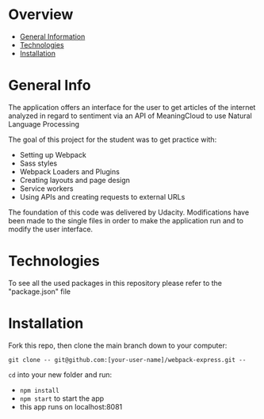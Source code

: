 # Overview

- [General Information](#General-Information)
- [Technologies](#Technologies)
- [Installation](#Installation)

# General Info

The application offers an interface for the user to get articles of the internet analyzed in regard to sentiment via an API of MeaningCloud to use Natural Language Processing

The goal of this project for the student was to get practice with:

- Setting up Webpack
- Sass styles
- Webpack Loaders and Plugins
- Creating layouts and page design
- Service workers
- Using APIs and creating requests to external URLs

The foundation of this code was delivered by Udacity. Modifications have been made to the single files in order to make the application run and to modify the user interface.

# Technologies

To see all the used packages in this repository please refer to the "package.json" file

# Installation

Fork this repo, then clone the main branch down to your computer:

```
git clone -- git@github.com:[your-user-name]/webpack-express.git --
```

`cd` into your new folder and run:
- ```npm install```
- ```npm start``` to start the app
- this app runs on localhost:8081

